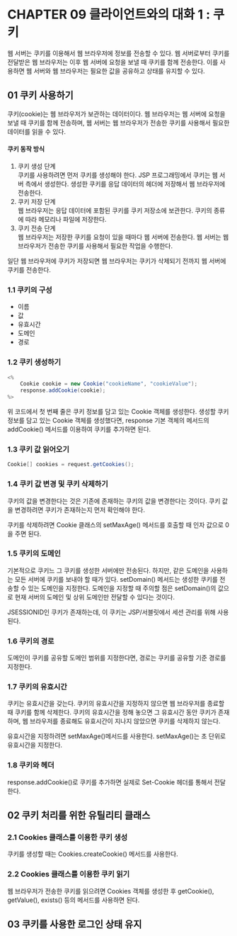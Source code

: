 # CHAPTER 09 클라이언트와의 대화 1 : 쿠키
웹 서버는 쿠키를 이용해서 웹 브라우저에 정보를 전송할 수 있다. 
웹 서버로부터 쿠키를 전달받은 웹 브라우저는 이후 웹 서버에 요청을 보낼 때 쿠키를 함께 전송한다.
이를 사용하면 웹 서버와 웹 브라우저는 필요한 값을 공유하고 상태를 유지할 수 있다.

## 01 쿠키 사용하기 
쿠키(cookie)는 웹 브라우저가 보관하는 데이터이다.
웹 브라우저는 웹 서버에 요청을 보낼 때 쿠키를 함께 전송하며, 웹 서버는 웹 브라우저가 전송한 쿠키를 사용해서 필요한 데이터를 읽을 수 있다.

#### 쿠키 동작 방식
1. 쿠키 생성 단계 <br>쿠키를 사용하려면 먼저 쿠키를 생성해야 한다. JSP 프로그래밍에서 쿠키는 웹 서버 측에서 생성한다. 생성한 쿠키를 응답 데이터의 헤더에 저장해서 웹 브라우저에 전송한다.
2. 쿠키 저장 단계<br>웹 브라우저는 응답 데이터에 포함된 쿠키를 쿠키 저장소에 보관한다. 쿠키의 종류에 따라 메모리나 파일에 저장한다.
3. 쿠키 전송 단계<br>웹 브라우저는 저장한 쿠키를 요청이 있을 때마다 웹 서버에 전송한다. 웹 서버는 웹 브라우저가 전송한 쿠키를 사용해서 필요한 작업을 수행한다.

일단 웹 브라우저에 쿠키가 저장되면 웹 브라우저는 쿠키가 삭제되기 전까지 웹 서버에 쿠키를 전송한다.


### 1.1 쿠키의 구성
- 이름
- 값
- 유효시간
- 도메인
- 경로

### 1.2 쿠키 생성하기
```java
<%
    Cookie cookie = new Cookie("cookieName", "cookieValue");
    response.addCookie(cookie);
%>
```

위 코드에서 첫 번째 줄은 쿠키 정보를 담고 있는 Cookie 객체를 생성한다.
생성할 쿠키 정보를 담고 있는 Cookie 객체를 생성했다면, response 기본 객체의 메서드의 addCookie() 메서드를 이용하여 쿠키를 추가하면 된다.

### 1.3 쿠키 값 읽어오기
```java
Cookie[] cookies = request.getCookies();
```

### 1.4 쿠키 값 변경 및 쿠키 삭제하기
쿠키의 값을 변경한다는 것은 기존에 존재하는 쿠키의 값을 변경한다는 것이다.
쿠키 값을 변경하려면 쿠키가 존재하는지 먼저 확인해야 한다. 

쿠키를 삭제하려면 Cookie 클래스의 setMaxAge() 메서드를 호출할 때 인자 값으로 0을 주면 된다.

### 1.5 쿠키의 도메인
기본적으로 쿠키느 그 쿠키를 생성한 서버에만 전송된다.
하지만, 같은 도메인을 사용하는 모든 서버에 쿠키를 보내야 할 때가 있다.
setDomain() 메서드는 생성한 쿠키를 전송할 수 있는 도메인을 지정한다.
도메인을 지정할 때 주의할 점은 setDomain()의 값으로 현재 서버의 도메인 및 상위 도메인만 전달할 수 있다는 것이다.

JSESSIONID인 쿠키가 존재하는데, 이 쿠키는 JSP/서블릿에서 세션 관리를 위해 사용된다.

### 1.6 쿠키의 경로
도메인이 쿠키를 공유할 도메인 범위를 지정한다면, 경로는 쿠키를 공유할 기준 경로를 지정한다.

### 1.7 쿠키의 유효시간
쿠키는 유효시간을 갖는다. 쿠키의 유효시간을 지정하지 않으면 웹 브라우저를 종료할 때 쿠키를 함께 삭제한다.
쿠키의 유효시간을 정해 놓으면 그 유효시간 동안 쿠키가 존재하며, 웹 브라우저를 종료해도 유효시간이 지나지 않았으면 쿠키를 삭제하지 않는다.

유효시간을 지정하려면 setMaxAge()메서드를 사용한다. setMaxAge()는 초 단위로 유효시간을 지정한다.

### 1.8 쿠키와 헤더
response.addCookie()로 쿠키를 추가하면 실제로 Set-Cookie 헤더를 통해서 전달한다.

## 02 쿠키 처리를 위한 유틸리티 클래스
### 2.1 Cookies 클래스를 이용한 쿠키 생성
쿠키를 생성할 때는 Cookies.createCookie() 메서드를 사용한다.

### 2.2 Cookies 클래스를 이용한 쿠키 읽기
웹 브라우저가 전송한 쿠키를 읽으려면 Cookies 객체를 생성한 후 getCookie(), getValue(), exists() 등의 메서드를 사용하면 된다.

## 03 쿠키를 사용한 로그인 상태 유지
